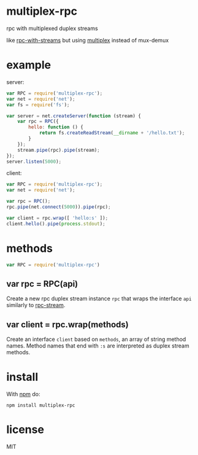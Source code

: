 # multiplex-rpc

rpc with multiplexed duplex streams

like [rpc-with-streams](https://npmjs.com/package/rpc-with-streams)
but using [multiplex](https://npmjs.com/package/multiplex) instead of mux-demux

# example

server:

``` js
var RPC = require('multiplex-rpc');
var net = require('net');
var fs = require('fs');

var server = net.createServer(function (stream) {
    var rpc = RPC({
        hello: function () {
            return fs.createReadStream(__dirname + '/hello.txt');
        }
    });
    stream.pipe(rpc).pipe(stream);
});
server.listen(5000);
```

client:

``` js
var RPC = require('multiplex-rpc');
var net = require('net');

var rpc = RPC();
rpc.pipe(net.connect(5000)).pipe(rpc);

var client = rpc.wrap([ 'hello:s' ]);
client.hello().pipe(process.stdout);
```

# methods

``` js
var RPC = require('multiplex-rpc')
```

## var rpc = RPC(api)

Create a new rpc duplex stream instance `rpc` that wraps the interface `api`
similarly to [rpc-stream](https://npmjs.com/package/rpc-stream).

## var client = rpc.wrap(methods)

Create an interface `client` based on `methods`, an array of string method
names. Method names that end with `:s` are interpreted as duplex stream methods.

# install

With [npm](https://npmjs.org) do:

```
npm install multiplex-rpc
```

# license

MIT
